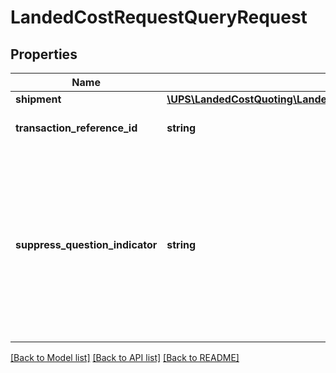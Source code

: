 # LandedCostRequestQueryRequest

## Properties
Name | Type | Description | Notes
------------ | ------------- | ------------- | -------------
**shipment** | [**\UPS\LandedCostQuoting\LandedCostQuoting\QueryRequestShipment**](QueryRequestShipment.md) |  | 
**transaction_reference_id** | **string** | User reference ID. | [optional] 
**suppress_question_indicator** | **string** | Contains the indicator to suppress questions Y-Yes (suppress questions) N-No (do not suppress questions) If not set, defaults to �N� | [optional] 

[[Back to Model list]](../../README.md#documentation-for-models) [[Back to API list]](../../README.md#documentation-for-api-endpoints) [[Back to README]](../../README.md)

